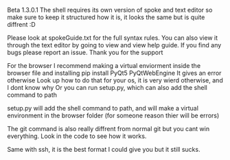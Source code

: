 Beta 1.3.0.1
The shell requires its own version of spoke and text editor so make sure to keep it structured how it is, 
it looks the same but is quite diffrent :D

Please look at spokeGuide.txt for the full syntax rules. 
You can also view it through the text editor by going to view and view help guide.
If you find any bugs please report an issue.
Thank you for the support

For the browser I recommend making a virtual enviorment inside the browser file and installing
pip install PyQt5 PyQtWebEngine
It gives an error otherwise
Look up how to do that for your os, it is very wierd otherwise, and I dont know why
Or you can run setup.py, which can also add the shell command to path

setup.py will add the shell command to path, and will make a
virtual environment in the browser folder
(for someone reason thier will be errors)

The git command is also really diffrent from normal git but you cant win everything.
Look in the code to see how it works.

Same with ssh, it is the best format I could give you but it still sucks.
